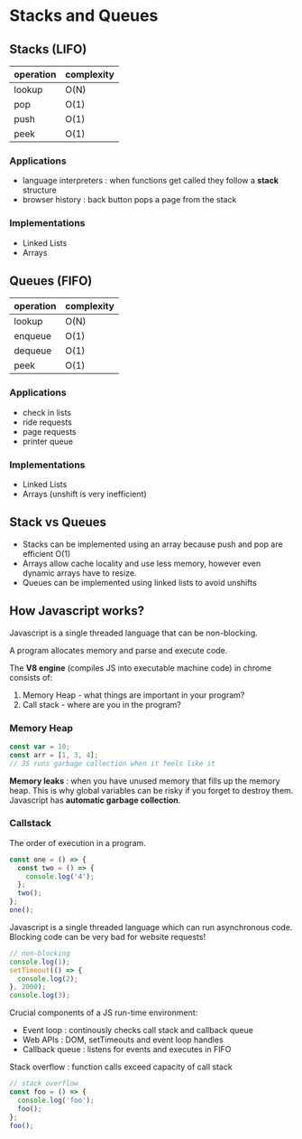 # Stacks and Queues

## Stacks (LIFO)

| operation | complexity |
| --------- | ---------- |
| lookup    | O(N)       |
| pop       | O(1)       |
| push      | O(1)       |
| peek      | O(1)       |

### Applications

- language interpreters : when functions get called they follow a **stack** structure
- browser history : back button pops a page from the stack

### Implementations

- Linked Lists
- Arrays

## Queues (FIFO)

| operation | complexity |
| --------- | ---------- |
| lookup    | O(N)       |
| enqueue   | O(1)       |
| dequeue   | O(1)       |
| peek      | O(1)       |

### Applications

- check in lists
- ride requests
- page requests
- printer queue

### Implementations

- Linked Lists
- Arrays (unshift is very inefficient)

## Stack vs Queues

- Stacks can be implemented using an array because push and pop are efficient O(1)
- Arrays allow cache locality and use less memory, however even dynamic arrays have to resize.
- Queues can be implemented using linked lists to avoid unshifts

## How Javascript works?

Javascript is a single threaded language that can be non-blocking.

A program allocates memory and parse and execute code.

The **V8 engine** (compiles JS into executable machine code) in chrome consists of:

1. Memory Heap - what things are important in your program?
2. Call stack - where are you in the program?

### Memory Heap

```javascript
const var = 10;
const arr = [1, 3, 4];
// JS runs garbage collection when it feels like it
```

**Memory leaks** : when you have unused memory that fills up the memory heap. This is why global variables can be risky if you forget to destroy them. Javascript has **automatic garbage collection**.

### Callstack

The order of execution in a program.

```javascript
const one = () => {
  const two = () => {
    console.log('4');
  };
  two();
};
one();
```

Javascript is a single threaded language which can run asynchronous code. Blocking code can be very bad for website requests!

```javascript
// non-blocking
console.log(1);
setTimeout(() => {
  console.log(2);
}, 2000);
console.log(3);
```

Crucial components of a JS run-time environment:

- Event loop : continously checks call stack and callback queue
- Web APIs : DOM, setTimeouts and event loop handles
- Callback queue : listens for events and executes in FIFO

Stack overflow : function calls exceed capacity of call stack

```javascript
// stack overflow
const foo = () => {
  console.log('foo');
  foo();
};
foo();
```
